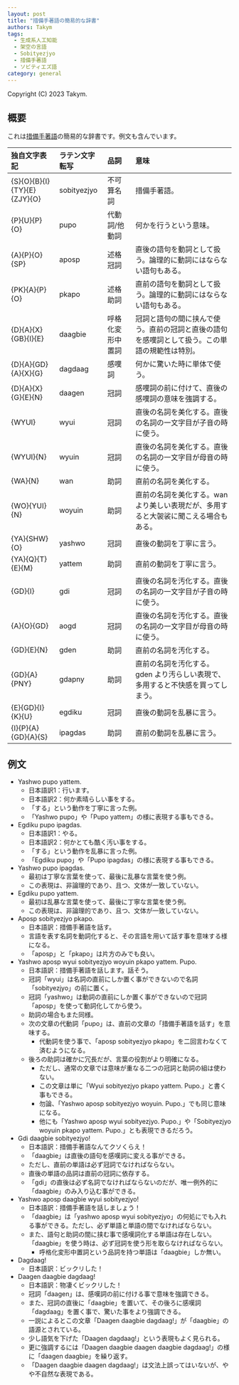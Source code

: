 ```yaml
---
layout: post
title: "措備手著語の簡易的な辞書"
authors: Takym
tags:
  - 生成系人工知能
  - 架空の言語
  - Sobityezjyo
  - 措備手著語
  - ソビティエズ語
category: general
---
```

Copyright (C) 2023 Takym.

## 概要
これは[措備手著語](sobityezjyo.html)の簡易的な辞書です。例文も含んでいます。

|独自文字表記               |ラテン文字転写|品詞            |意味                                                                                          |
|:--------------------------|:-------------|:---------------|:---------------------------------------------------------------------------------------------|
|{S}{O}{B}{I}{TY}{E}{ZJY}{O}|sobityezjyo   |不可算名詞      |措備手著語。                                                                                  |
|{P}{U}{P}{O}               |pupo          |代動詞/他動詞   |何かを行うという意味。                                                                        |
|{A}{P}{O}{SP}              |aposp         |述格冠詞        |直後の語句を動詞として扱う。論理的に動詞にはならない語句もある。                              |
|{PK}{A}{P}{O}              |pkapo         |述格助詞        |直前の語句を動詞として扱う。論理的に動詞にはならない語句もある。                              |
|{D}{A}{X}{GB}{I}{E}        |daagbie       |呼格化変形中置詞|冠詞と語句の間に挟んで使う。直前の冠詞と直後の語句を感嘆詞として扱う。この単語の規範性は特別。|
|{D}{A}{GD}{A}{X}{G}        |dagdaag       |感嘆詞          |何かに驚いた時に単体で使う。                                                                  |
|{D}{A}{X}{G}{E}{N}         |daagen        |冠詞            |感嘆詞の前に付けて、直後の感嘆詞の意味を強調する。                                            |
|{WYUI}                     |wyui          |冠詞            |直後の名詞を美化する。直後の名詞の一文字目が子音の時に使う。                                  |
|{WYUI}{N}                  |wyuin         |冠詞            |直後の名詞を美化する。直後の名詞の一文字目が母音の時に使う。                                  |
|{WA}{N}                    |wan           |助詞            |直前の名詞を美化する。                                                                        |
|{WO}{YUI}{N}               |woyuin        |助詞            |直前の名詞を美化する。wan より美しい表現だが、多用すると大袈裟に聞こえる場合もある。          |
|{YA}{SHW}{O}               |yashwo        |冠詞            |直後の動詞を丁寧に言う。                                                                      |
|{YA}{Q}{T}{E}{M}           |yattem        |助詞            |直前の動詞を丁寧に言う。                                                                      |
|{GD}{I}                    |gdi           |冠詞            |直後の名詞を汚化する。直後の名詞の一文字目が子音の時に使う。                                  |
|{A}{O}{GD}                 |aogd          |冠詞            |直後の名詞を汚化する。直後の名詞の一文字目が母音の時に使う。                                  |
|{GD}{E}{N}                 |gden          |助詞            |直前の名詞を汚化する。                                                                        |
|{GD}{A}{PNY}               |gdapny        |助詞            |直前の名詞を汚化する。gden より汚らしい表現で、多用すると不快感を買ってしまう。               |
|{E}{GD}{I}{K}{U}           |egdiku        |冠詞            |直後の動詞を乱暴に言う。                                                                      |
|{I}{P}{A}{GD}{A}{S}        |ipagdas       |助詞            |直前の動詞を乱暴に言う。                                                                      |

## 例文
* Yashwo pupo yattem.
	* 日本語訳1：行います。
	* 日本語訳2：何か素晴らしい事をする。
	* 「する」という動作を丁寧に言った例。
	* 「Yashwo pupo」や「Pupo yattem」の様に表現する事もできる。
* Egdiku pupo ipagdas.
	* 日本語訳1：やる。
	* 日本語訳2：何かとても酷く汚い事をする。
	* 「する」という動作を乱暴に言った例。
	* 「Egdiku pupo」や「Pupo ipagdas」の様に表現する事もできる。
* Yashwo pupo ipagdas.
	* 最初は丁寧な言葉を使って、最後に乱暴な言葉を使う例。
	* この表現は、非論理的であり、且つ、文体が一致していない。
* Egdiku pupo yattem.
	* 最初は乱暴な言葉を使って、最後に丁寧な言葉を使う例。
	* この表現は、非論理的であり、且つ、文体が一致していない。
* Aposp sobityezjyo pkapo.
	* 日本語訳：措備手著語を話す。
	* 言語を表す名詞を動詞化すると、その言語を用いて話す事を意味する様になる。
	* 「aposp」と「pkapo」は片方のみでも良い。
* Yashwo aposp wyui sobityezjyo woyuin pkapo yattem. Pupo.
	* 日本語訳：措備手著語を話します。話そう。
	* 冠詞「wyui」は名詞の直前にしか置く事ができないので名詞「sobityezjyo」の前に置く。
	* 冠詞「yashwo」は動詞の直前にしか置く事ができないので冠詞「aposp」を使って動詞化してから使う。
	* 助詞の場合もまた同様。
	* 次の文章の代動詞「pupo」は、直前の文章の「措備手著語を話す」を意味する。
		* 代動詞を使う事で、「aposp sobityezjyo pkapo」を二回言わなくて済むようになる。
	* 後ろの助詞は確かに冗長だが、言葉の役割がより明確になる。
		* ただし、通常の文章では意味が重なる二つの冠詞と助詞の組は使わない。
		* この文章は単に「Wyui sobityezjyo pkapo yattem. Pupo.」と書く事もできる。
		* 勿論、「Yashwo aposp sobityezjyo woyuin. Pupo.」でも同じ意味になる。
		* 他にも「Yashwo aposp wyui sobityezjyo. Pupo.」や「Sobityezjyo woyuin pkapo yattem. Pupo.」とも表現できるだろう。
* Gdi daagbie sobityezjyo!
	* 日本語訳：措備手著語なんてクソくらえ！
	* 「daagbie」は直後の語句を感嘆詞に変える事ができる。
	* ただし、直前の単語は必ず冠詞でなければならない。
	* 直後の単語の品詞は直前の冠詞に依存する。
	* 「gdi」の直後は必ず名詞でなければならないのだが、唯一例外的に「daagbie」のみ入り込む事ができる。
* Yashwo aposp daagbie wyui sobityezjyo!
	* 日本語訳：措備手著語を話しましょう！
	* 「daagbie」は「yashwo aposp wyui sobityezjyo」の何処にでも入れる事ができる。ただし、必ず単語と単語の間でなければならない。
	* また、語句と助詞の間に挟む事で感嘆詞化する単語は存在しない。「daagbie」を使う時は、必ず冠詞を使う形を取らなければならない。
		* 呼格化変形中置詞という品詞を持つ単語は「daagbie」しか無い。
* Dagdaag!
	* 日本語訳：ビックリした！
* Daagen daagbie dagdaag!
	* 日本語訳：物凄くビックリした！
	* 冠詞「daagen」は、感嘆詞の前に付ける事で意味を強調できる。
	* また、冠詞の直後に「daagbie」を置いて、その後ろに感嘆詞「dagdaag」を置く事で、驚いた事をより強調できる。
	* 一説によるとこの文章「Daagen daagbie dagdaag!」が「daagbie」の語源とされている。
	* 少し語気を下げた「Daagen dagdaag!」という表現もよく見られる。
	* 更に強調するには「Daagen daagbie daagen daagbie dagdaag!」の様に「daagen daagbie」を繰り返す。
	* 「Daagen daagbie daagen dagdaag!」は文法上誤ってはいないが、やや不自然な表現である。
